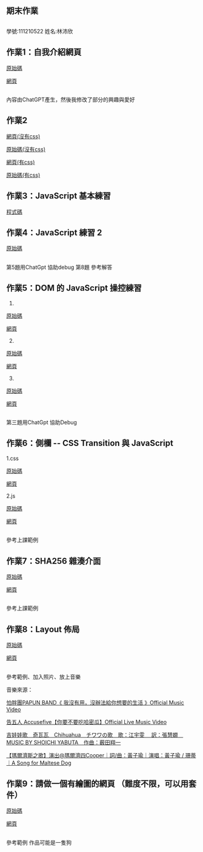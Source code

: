 ## 期末作業
##
學號:111210522
姓名:林沛欣

## 作業1：自我介紹網頁
[原始碼](https://github.com/linpeic/wp/blob/master/html/%E8%87%AA%E6%88%91%E4%BB%8B%E7%B4%B9.html)

[網頁](https://linpeic.github.io/wp/html/%E8%87%AA%E6%88%91%E4%BB%8B%E7%B4%B9.html)
 ##
 內容由ChatGPT產生，然後我修改了部分的興趣與愛好

## 作業2
[網頁(沒有css)](https://linpeic.github.io/wp/html/%E8%A8%BB%E5%86%8A%E7%95%AB%E9%9D%A2.html)

[原始碼(沒有css)](https://github.com/linpeic/wp/blob/master/html/%E8%A8%BB%E5%86%8A%E7%95%AB%E9%9D%A2.html)

[網頁(有css)](https://linpeic.github.io/wp/html/%E8%A8%BB%E5%86%8A%E7%95%AB%E9%9D%A2css.html)

[原始碼(有css)](https://github.com/linpeic/wp/blob/master/html/%E8%A8%BB%E5%86%8A%E7%95%AB%E9%9D%A2css.html)

## 作業3：JavaScript 基本練習 
[程式碼](https://github.com/linpeic/wp/tree/master/js)

## 作業4：JavaScript 練習 2
[原始碼](https://github.com/linpeic/wp/tree/master/js20240322)
##
第5題用ChatGpt 協助debug
第8題 參考解答

## 作業5：DOM 的 JavaScript 操控練習 
1.
[原始碼](https://github.com/linpeic/wp/blob/master/html20240329/1.html)

[網頁](https://linpeic.github.io/wp/html20240329/1.html)

2.
[原始碼](https://github.com/linpeic/wp/blob/master/html20240329/2.html)

[網頁](https://linpeic.github.io/wp/html20240329/2.html)

3.
[原始碼](https://github.com/linpeic/wp/blob/master/html20240329/3.html)

[網頁](https://linpeic.github.io/wp/html20240329/3.html)

## 
第三題用ChatGpt 協助Debug

## 作業6：側欄 -- CSS Transition 與 JavaScript
1.css

[原始碼](https://github.com/linpeic/wp/blob/master/hw602040412/transition.html)

[網頁](https://linpeic.github.io/wp/hw602040412/transition.html)

2.js

[原始碼](https://github.com/linpeic/wp/blob/master/hw602040412/transitionjs.html)

[網頁](https://linpeic.github.io/wp/hw602040412/transitionjs.html)

##
參考上課範例

## 作業7：SHA256 雜湊介面
[原始碼](https://github.com/linpeic/wp/tree/master/hw720240419)

[網頁](https://linpeic.github.io/wp/hw720240419/SHA.html)

##
參考上課範例 

## 作業8：Layout 佈局 
[原始碼](https://github.com/linpeic/wp/blob/master/html20240426/layout.html)

[網頁](https://linpeic.github.io/wp/html20240426/layout.html)

##
參考範例、加入照片、放上音樂

音樂來源：

[怕胖團PAPUN BAND《 我沒有用，沒辦法給你想要的生活 》Official Music Video](https://www.youtube.com/watch?v=rlRSJNHS40s)

[告五人 Accusefive【你要不要吃哈密瓜】Official Live Music Video](https://www.youtube.com/watch?v=TRDV0xw3j4Y)

[吉娃娃歌　奇瓦瓦　Chihuahua　チワワの歌　歌：江宇雯　 訳：張慧嫺　MUSIC BY SHOICHI YABUTA　作曲：薮田翔一](https://www.youtube.com/watch?v=Nl4lAO-HFJo)

[【瑪爾濟斯之歌】演出@瑪爾濟四Cooper｜詞/曲：黃子瑜｜演唱：黃子瑜 / 珊蒂｜A Song for Maltese Dog](https://www.youtube.com/watch?v=xZU2x8McjZ8)


## 作業9：請做一個有繪圖的網頁 （難度不限，可以用套件）
[原始碼](https://github.com/linpeic/wp/blob/master/html20240503/canvas.html)

[網頁](https://linpeic.github.io/wp/html20240503/canvas.html)

##
參考範例 作品可能是一隻狗